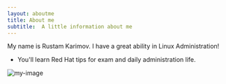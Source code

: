 ```yaml
---
layout: aboutme
title: About me
subtitle:  A little information about me
---
```


My name is Rustam Karimov. I have a great ability in Linux Administration!

- You'll learn Red Hat tips for exam and daily administration life.


![my-image](https://takeanote.info/assets/img/1990_Venice_Film_Festival_Robert_De_Niro.jpg "Me")
